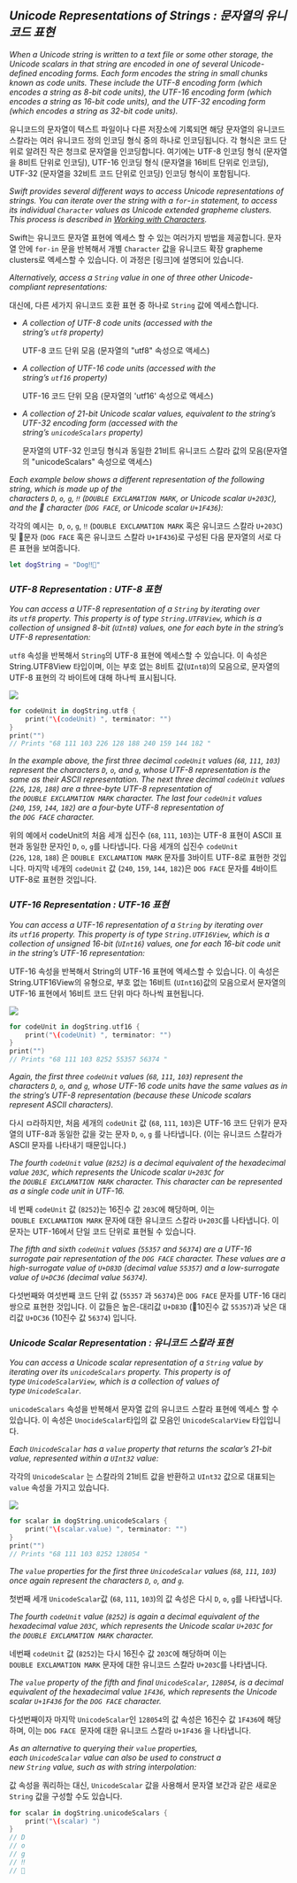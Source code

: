 ## *Unicode Representations of Strings : 문자열의 유니코드 표현*

*When a Unicode string is written to a text file or some other storage, the Unicode scalars in that string are encoded in one of several Unicode-defined encoding forms. Each form encodes the string in small chunks known as code units. These include the UTF-8 encoding form (which encodes a string as 8-bit code units), the UTF-16 encoding form (which encodes a string as 16-bit code units), and the UTF-32 encoding form (which encodes a string as 32-bit code units).*

유니코드의 문자열이 텍스트 파일이나 다른 저장소에 기록되면 해당 문자열의 유니코드 스칼라는 여러 유니코드 정의 인코딩 형식 중의 하나로 인코딩됩니다. 각 형식은 코드 단위로 알려진 작은 청크로 문자열을 인코딩합니다. 여기에는 UTF-8 인코딩 형식 (문자열을 8비트 단위로 인코딩), UTF-16 인코딩 형식 (문자열을 16비트 단위로 인코딩), UTF-32 (문자열을 32비트 코드 단위로 인코딩) 인코딩 형식이 포함됩니다.

*Swift provides several different ways to access Unicode representations of strings. You can iterate over the string with a `for`-`in` statement, to access its individual `Character` values as Unicode extended grapheme clusters. This process is described in [Working with Characters](https://docs.swift.org/swift-book/LanguageGuide/StringsAndCharacters.html#ID290).*

Swift는 유니코드 문자열 표현에 엑세스 할 수 있는 여러가지 방법을 제공합니다. 문자열 안에 `for-in` 문을 반복해서 개별 `Character` 값을 유니코드 확장 grapheme clusters로 엑세스할 수 있습니다. 이 과정은 [링크]에 설명되어 있습니다.

*Alternatively, access a `String` value in one of three other Unicode-compliant representations:*

대신에, 다른 세가지 유니코드 호환 표현 중 하나로  `String` 값에 엑세스합니다.

- *A collection of UTF-8 code units (accessed with the string’s `utf8` property)*
  
  UTF-8 코드 단위 모음 (문자열의 "utf8" 속성으로 액세스)

- *A collection of UTF-16 code units (accessed with the string’s `utf16` property)*
  
  UTF-16 코드 단위 모음 (문자열의 'utf16' 속성으로 액세스)

- *A collection of 21-bit Unicode scalar values, equivalent to the string’s UTF-32 encoding form (accessed with the string’s `unicodeScalars` property)*
  
  문자열의 UTF-32 인코딩 형식과 동일한 21비트 유니코드 스칼라 값의 모음(문자열의 "unicodeScalars" 속성으로 액세스)

*Each example below shows a different representation of the following string, which is made up of the characters `D`, `o`, `g`, `‼` (`DOUBLE EXCLAMATION MARK`, or Unicode scalar `U+203C`), and the 🐶 character (`DOG FACE`, or Unicode scalar `U+1F436`):*

각각의 예시는  `D`, `o`, `g`, `‼` (`DOUBLE EXCLAMATION MARK` 혹은 유니코드 스칼라 `U+203C`) 및 🐶문자 (`DOG FACE` 혹은 유니코드 스칼라 `U+1F436`)로 구성된 다음 문자열의 서로 다른 표현을 보여줍니다.

```swift
let dogString = "Dog‼🐶"
```

### *UTF-8 Representation : UTF-8 표현*

*You can access a UTF-8 representation of a `String` by iterating over its `utf8` property. This property is of type `String.UTF8View`, which is a collection of unsigned 8-bit (`UInt8`) values, one for each byte in the string’s UTF-8 representation:*

`utf8` 속성을 반복해서 `String`의 UTF-8 표현에 엑세스할 수 있습니다. 이 속성은 String.UTF8View 타입이며, 이는 부호 없는 8비트 값(`UInt8`)의 모음으로, 문자열의 UTF-8 표현의 각 바이트에 대해 하나씩 표시됩니다.

![](https://docs.swift.org/swift-book/_images/UTF8_2x.png)

```swift
for codeUnit in dogString.utf8 {
    print("\(codeUnit) ", terminator: "")
}
print("")
// Prints "68 111 103 226 128 188 240 159 144 182 "
```

*In the example above, the first three decimal `codeUnit` values (`68`, `111`, `103`) represent the characters `D`, `o`, and `g`, whose UTF-8 representation is the same as their ASCII representation. The next three decimal `codeUnit` values (`226`, `128`, `188`) are a three-byte UTF-8 representation of the `DOUBLE EXCLAMATION MARK` character. The last four `codeUnit` values (`240`, `159`, `144`, `182`) are a four-byte UTF-8 representation of the `DOG FACE` character.*

위의 예에서 codeUnit의 처음 세개 십진수 (`68`, `111`, `103`)는 UTF-8 표현이 ASCII 표현과 동일한 문자인 `D`, `o`, `g`를 나타냅니다. 다음 세개의 십진수 `codeUnit` (`226`, `128`, `188`) 은 `DOUBLE EXCLAMATION MARK` 문자를 3바이트 UTF-8로 표현한 것입니다. 마지막 네개의  `codeUnit` 값 (`240`, `159`, `144`, `182`)은 `DOG FACE` 문자를 4바이트 UTF-8로 표현한 것입니다.

### *UTF-16 Representation : UTF-16 표현*

*You can access a UTF-16 representation of a `String` by iterating over its `utf16` property. This property is of type `String.UTF16View`, which is a collection of unsigned 16-bit (`UInt16`) values, one for each 16-bit code unit in the string’s UTF-16 representation:*

UTF-16 속성을 반복해서 String의 UTF-16 표현에 엑세스할 수 있습니다. 이 속성은 String.UTF16View의 유형으로, 부호 없는 16비트 (`UInt16`)값의 모음으로서 문자열의 UTF-16 표현에서 16비트 코드 단위 마다 하나씩 표현됩니다.

![](https://docs.swift.org/swift-book/_images/UTF16_2x.png)

```swift
for codeUnit in dogString.utf16 {
    print("\(codeUnit) ", terminator: "")
}
print("")
// Prints "68 111 103 8252 55357 56374 "
```

*Again, the first three `codeUnit` values (`68`, `111`, `103`) represent the characters `D`, `o`, and `g`, whose UTF-16 code units have the same values as in the string’s UTF-8 representation (because these Unicode scalars represent ASCII characters).*

다시 ㅁ라하지만, 처음 세개의 `codeUnit` 값 (`68`, `111`, `103`)은 UTF-16 코드 단위가 문자열의 UTF-8과 동일한 값을 갖는 문자 `D`, `o`, `g` 를 나타냅니다. (이는 유니코드 스칼라가 ASCII 문자를 나타내기 때문입니다.)

*The fourth `codeUnit` value (`8252`) is a decimal equivalent of the hexadecimal value `203C`, which represents the Unicode scalar `U+203C` for the `DOUBLE EXCLAMATION MARK` character. This character can be represented as a single code unit in UTF-16.*

네 번째 `codeUnit` 값 (`8252`)는 16진수 값 `203C`에 해당하며, 이는  `DOUBLE EXCLAMATION MARK` 문자에 대한 유니코드 스칼라 `U+203C`를 나타냅니다. 이 문자는 UTF-16에서 단일 코드 단위로 표현될 수 있습니다.

*The fifth and sixth `codeUnit` values (`55357` and `56374`) are a UTF-16 surrogate pair representation of the `DOG FACE` character. These values are a high-surrogate value of `U+D83D` (decimal value `55357`) and a low-surrogate value of `U+DC36` (decimal value `56374`).*

다섯번째와 여섯번째 코드 단위 값 (`55357` 과 `56374`)은 `DOG FACE` 문자를 UTF-16 대리 쌍으로 표현한 것입니다. 이 값들은 높은-대리값 `U+D83D` (10진수 값 `55357`)과 낮은 대리값 `U+DC36` (10진수 값 `56374`) 입니다.

### *Unicode Scalar Representation : 유니코드 스칼라 표현*

*You can access a Unicode scalar representation of a `String` value by iterating over its `unicodeScalars` property. This property is of type `UnicodeScalarView`, which is a collection of values of type `UnicodeScalar`.*

`unicodeScalars` 속성을 반복해서 문자열 값의 유니코드 스칼라 표현에 엑세스 할 수 있습니다. 이 속성은 `UnocideScalar`타입의 값 모음인 `UnicodeScalarView` 타입입니다. 

*Each `UnicodeScalar` has a `value` property that returns the scalar’s 21-bit value, represented within a `UInt32` value:*

각각의 `UnicodeScalar` 는 스칼라의 21비트 값을 반환하고 `UInt32` 값으로 대표되는 `value` 속성을 가지고 있습니다. 

![](https://docs.swift.org/swift-book/_images/UnicodeScalar_2x.png)

```swift
for scalar in dogString.unicodeScalars {
    print("\(scalar.value) ", terminator: "")
}
print("")
// Prints "68 111 103 8252 128054 "
```

*The `value` properties for the first three `UnicodeScalar` values (`68`, `111`, `103`) once again represent the characters `D`, `o`, and `g`.*

첫번째 세개 `UnicodeScalar`값 (`68`, `111`, `103`)의 값 속성은 다시 `D`, `o`, `g`를 나타냅니다. 

*The fourth `codeUnit` value (`8252`) is again a decimal equivalent of the hexadecimal value `203C`, which represents the Unicode scalar `U+203C` for the `DOUBLE EXCLAMATION MARK` character.*

네번째 `codeUnit` 값 (`8252`)는 다시 16진수 값 `203C`에 해당하며 이는 `DOUBLE EXCLAMATION MARK` 문자에 대한 유니코드 스칼라 `U+203C`를 나타냅니다. 

*The `value` property of the fifth and final `UnicodeScalar`, `128054`, is a decimal equivalent of the hexadecimal value `1F436`, which represents the Unicode scalar `U+1F436` for the `DOG FACE` character.*

다섯번째이자 마지막 `UnicodeScalar`인 `128054`의 값 속성은 16진수 값 `1F436`에 해당하며, 이는 `DOG FACE `문자에 대한 유니코드 스칼라  `U+1F436` 을 나타냅니다. 

*As an alternative to querying their `value` properties, each `UnicodeScalar` value can also be used to construct a new `String` value, such as with string interpolation:*

값 속성을 쿼리하는 대신, `UnicodeScalar` 값을 사용해서 문자열 보간과 같은 새로운 `String` 값을 구성할 수도 있습니다.

```swift
for scalar in dogString.unicodeScalars {
    print("\(scalar) ")
}
// D
// o
// g
// ‼
// 🐶
```
